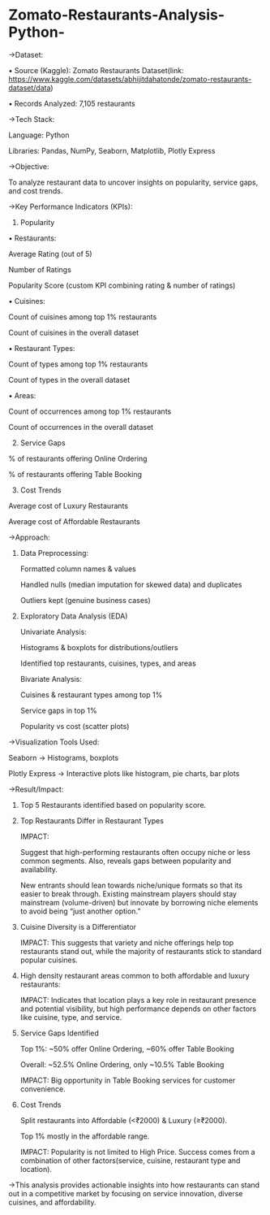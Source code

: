 # Zomato-Restaurants-Analysis-Python-


->Dataset:

•	Source (Kaggle): Zomato Restaurants Dataset(link: https://www.kaggle.com/datasets/abhijitdahatonde/zomato-restaurants-dataset/data)

•	Records Analyzed: 7,105 restaurants

->Tech Stack:

Language: Python

Libraries: Pandas, NumPy, Seaborn, Matplotlib, Plotly Express

->Objective:

To analyze restaurant data to uncover insights on popularity, service gaps, and cost trends.

->Key Performance Indicators (KPIs):

1. Popularity
   
•	Restaurants:

  Average Rating (out of 5)
  
  Number of Ratings
  
  Popularity Score (custom KPI combining rating & number of ratings)
  

•	Cuisines:

  Count of cuisines among top 1% restaurants
  
  Count of cuisines in the overall dataset
  
  
•	Restaurant Types:

  Count of types among top 1% restaurants
  
  Count of types in the overall dataset
  
  
•	Areas:

  Count of occurrences among top 1% restaurants
  
  Count of occurrences in the overall dataset
  
  
2. Service Gaps
   
  % of restaurants offering Online Ordering

  % of restaurants offering Table Booking
  

3. Cost Trends
   
  Average cost of Luxury Restaurants
  
  Average cost of Affordable Restaurants
  

->Approach:

  1. Data Preprocessing:
     
     Formatted column names & values
     
     Handled nulls (median imputation for skewed data) and duplicates

     Outliers kept (genuine business cases)

   3. Exploratory Data Analysis (EDA)
      
      Univariate Analysis:
      
      Histograms & boxplots for distributions/outliers

      Identified top restaurants, cuisines, types, and areas
      

      Bivariate Analysis:
      
      Cuisines & restaurant types among top 1%

      Service gaps in top 1%

      Popularity vs cost (scatter plots)
      
      
->Visualization Tools Used:

Seaborn → Histograms, boxplots

Plotly Express → Interactive plots like histogram, pie charts, bar plots


->Result/Impact:

1. Top 5 Restaurants identified based on popularity score.
   
2. Top Restaurants Differ in Restaurant Types
   
   IMPACT:
   
   Suggest that high-performing restaurants often occupy niche or less common segments. Also, reveals gaps between
   popularity and availability.
   
   New entrants should lean towards niche/unique formats so that its easier to break through.
   Existing mainstream players should stay mainstream (volume-driven) but innovate by borrowing niche elements to avoid         being “just another option.”

3. Cuisine Diversity is a Differentiator
   
   IMPACT:
   This suggests that variety and niche offerings help top restaurants stand out, while the majority of restaurants stick        to standard popular cuisines.

4. High density restaurant areas common to both affordable and luxury restaurants:

   IMPACT:
   Indicates that location plays a key role in restaurant presence and potential visibility, but high performance depends on     other factors like cuisine, type, and service.

5. Service Gaps Identified
   
   Top 1%: ~50% offer Online Ordering, ~60% offer Table Booking
   
   Overall: ~52.5% Online Ordering, only ~10.5% Table Booking

   IMPACT:
   Big opportunity in Table Booking services for customer convenience.

6. Cost Trends
   
   Split restaurants into Affordable (<₹2000) & Luxury (≥₹2000).
   
   Top 1% mostly in the affordable range.
   
   IMPACT:
   Popularity is not limited to High Price. Success comes from a combination of other factors(service, cuisine, restaurant      type and location).

   

->This analysis provides actionable insights into how restaurants can stand out in a competitive market by focusing on service innovation, diverse cuisines, and affordability.


   



   

   
